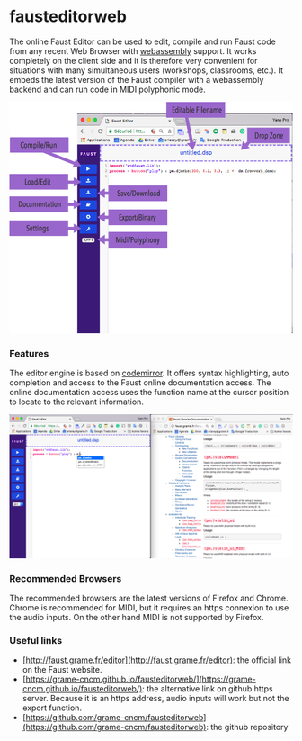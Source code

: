 # fausteditorweb
The online Faust Editor can be used to edit, compile and run Faust code from any recent Web Browser with [webassembly](http://webassembly.org) support. It works completely on the client side and it is therefore very convenient for situations with many simultaneous users (workshops, classrooms, etc.). It embeds the latest version of the Faust compiler with a webassembly backend and can run code in MIDI polyphonic mode.

![](/images/editor-help.png)

### Features
The editor engine is based on [codemirror](https://codemirror.net/). It offers syntax highlighting, auto completion and access to the Faust online documentation access. The online documentation access uses the function name at the cursor position to locate to the relevant information.

![](/images/editor-doc.png) 

### Recommended Browsers

The recommended browsers are the latest versions of Firefox and Chrome. Chrome is recommended for MIDI, but it requires an https connexion to use the audio inputs. On the other hand MIDI is not supported by Firefox.

### Useful links

- [http://faust.grame.fr/editor](http://faust.grame.fr/editor): the official link on the Faust website. 
- [https://grame-cncm.github.io/fausteditorweb/](https://grame-cncm.github.io/fausteditorweb/): the alternative link on github https server. Because it is an https address, audio inputs will work but not the export function.
- [https://github.com/grame-cncm/fausteditorweb](https://github.com/grame-cncm/fausteditorweb): the github repository